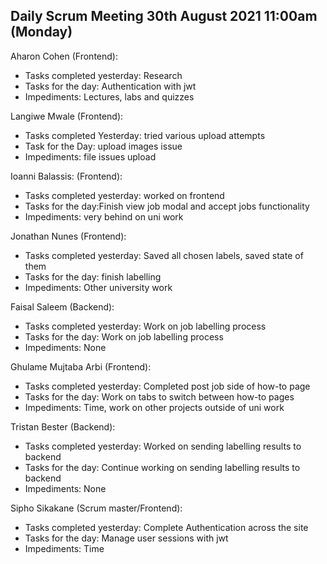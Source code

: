 ## Daily Scrum Meeting 30th August 2021 11:00am (Monday)

Aharon Cohen (Frontend):
- Tasks completed yesterday: Research
- Tasks for the day: Authentication with jwt
- Impediments: Lectures, labs and quizzes

Langiwe Mwale (Frontend):
- Tasks completed Yesterday: tried various upload attempts
- Task for the Day: upload images issue
- Impediments: file issues upload

Ioanni Balassis: (Frontend):
- Tasks completed yesterday: worked on frontend
- Tasks for the day:Finish view job modal and accept jobs functionality
- Impediments: very behind on uni work

Jonathan Nunes (Frontend):
- Tasks completed yesterday: Saved all chosen labels, saved state of them
- Tasks for the day: finish labelling
- Impediments: Other university work

Faisal Saleem (Backend):
- Tasks completed yesterday: Work on job labelling process
- Tasks for the day: Work on job labelling process
- Impediments: None

Ghulame Mujtaba Arbi (Frontend):
- Tasks completed yesterday: Completed post job side of how-to page
- Tasks for the day: Work on tabs to switch between how-to pages
- Impediments: Time, work on other projects outside of uni work

Tristan Bester (Backend):
- Tasks completed yesterday: Worked on sending labelling results to backend
- Tasks for the day: Continue working on sending labelling results to backend
- Impediments: None

Sipho Sikakane (Scrum master/Frontend):
- Tasks completed yesterday: Complete Authentication across the site
- Tasks for the day: Manage user sessions with jwt
- Impediments: Time

